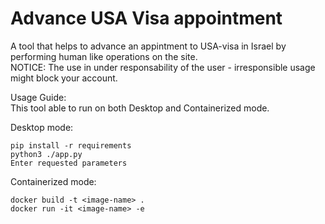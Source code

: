 # Advance USA Visa appointment

A tool that helps to advance an appintment to USA-visa in Israel by performing human like operations on the site.  
NOTICE: The use in under responsability of the user - irresponsible usage might block your account.

Usage Guide:  
This tool able to run on both Desktop and Containerized mode.

Desktop mode:
```
pip install -r requirements
python3 ./app.py
Enter requested parameters
```

Containerized mode:
```
docker build -t <image-name> .
docker run -it <image-name> -e 
```
